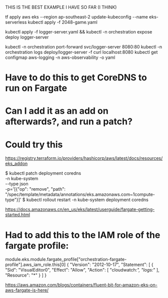 THIS IS THE BEST EXAMPLE I HAVE SO FAR (I THINK)

tf apply
aws eks --region ap-southeast-2 update-kubeconfig --name eks-serverless
kubectl apply -f 2048-game.yaml

kubectl apply -f logger-server.yaml && kubectl -n orchestration expose deploy logger-server

kubectl -n orchestration port-forward svc/logger-server 8080:80
kubectl -n orchestration logs deploy/logger-server -f
curl localhost:8080
kubectl get configmap aws-logging -n aws-observability -o yaml


# Have to do this to get CoreDNS to run on Fargate
# Can I add it as an add on afterwards?, and run a patch?

# Could try this
https://registry.terraform.io/providers/hashicorp/aws/latest/docs/resources/eks_addon

$ kubectl patch deployment coredns \
    -n kube-system \
    --type json \
    -p='[{"op": "remove", "path": "/spec/template/metadata/annotations/eks.amazonaws.com~1compute-type"}]'
$ kubectl rollout restart -n kube-system deployment coredns

https://docs.amazonaws.cn/en_us/eks/latest/userguide/fargate-getting-started.html


# Had to add this to the IAM role of the fargate profile:
module.eks.module.fargate_profile["orchestration-fargate-profile"].aws_iam_role.this[0]
{
    "Version": "2012-10-17",
    "Statement": [
        {
            "Sid": "VisualEditor0",
            "Effect": "Allow",
            "Action": [
                "cloudwatch:*",
                "logs:*"
            ],
            "Resource": "*"
        }
    ]
}

https://aws.amazon.com/blogs/containers/fluent-bit-for-amazon-eks-on-aws-fargate-is-here/